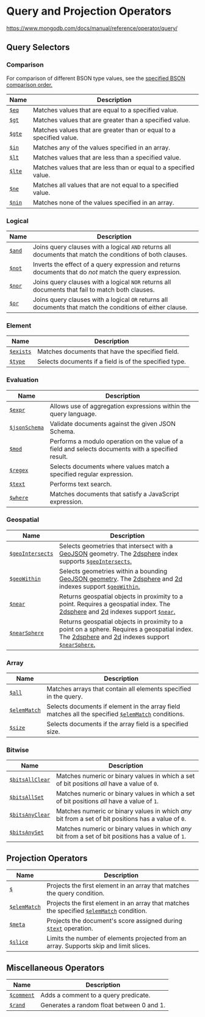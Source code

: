 # Query and Projection Operators

https://www.mongodb.com/docs/manual/reference/operator/query/

## Query Selectors 

### Comparison 

For comparison of different BSON type values, see the [specified BSON comparison order.](https://www.mongodb.com/docs/manual/reference/bson-type-comparison-order/#std-label-bson-types-comparison-order)

| Name                                                         | Description                                                  |
| ------------------------------------------------------------ | ------------------------------------------------------------ |
| [`$eq`](https://www.mongodb.com/docs/manual/reference/operator/query/eq/#mongodb-query-op.-eq) | Matches values that are equal to a specified value.          |
| [`$gt`](https://www.mongodb.com/docs/manual/reference/operator/query/gt/#mongodb-query-op.-gt) | Matches values that are greater than a specified value.      |
| [`$gte`](https://www.mongodb.com/docs/manual/reference/operator/query/gte/#mongodb-query-op.-gte) | Matches values that are greater than or equal to a specified value. |
| [`$in`](https://www.mongodb.com/docs/manual/reference/operator/query/in/#mongodb-query-op.-in) | Matches any of the values specified in an array.             |
| [`$lt`](https://www.mongodb.com/docs/manual/reference/operator/query/lt/#mongodb-query-op.-lt) | Matches values that are less than a specified value.         |
| [`$lte`](https://www.mongodb.com/docs/manual/reference/operator/query/lte/#mongodb-query-op.-lte) | Matches values that are less than or equal to a specified value. |
| [`$ne`](https://www.mongodb.com/docs/manual/reference/operator/query/ne/#mongodb-query-op.-ne) | Matches all values that are not equal to a specified value.  |
| [`$nin`](https://www.mongodb.com/docs/manual/reference/operator/query/nin/#mongodb-query-op.-nin) | Matches none of the values specified in an array.            |

### Logical 

| Name                                                         | Description                                                  |
| ------------------------------------------------------------ | ------------------------------------------------------------ |
| [`$and`](https://www.mongodb.com/docs/manual/reference/operator/query/and/#mongodb-query-op.-and) | Joins query clauses with a logical `AND` returns all documents that match the conditions of both clauses. |
| [`$not`](https://www.mongodb.com/docs/manual/reference/operator/query/not/#mongodb-query-op.-not) | Inverts the effect of a query expression and returns documents that do *not* match the query expression. |
| [`$nor`](https://www.mongodb.com/docs/manual/reference/operator/query/nor/#mongodb-query-op.-nor) | Joins query clauses with a logical `NOR` returns all documents that fail to match both clauses. |
| [`$or`](https://www.mongodb.com/docs/manual/reference/operator/query/or/#mongodb-query-op.-or) | Joins query clauses with a logical `OR` returns all documents that match the conditions of either clause. |

### Element 

| Name                                                         | Description                                            |
| ------------------------------------------------------------ | ------------------------------------------------------ |
| [`$exists`](https://www.mongodb.com/docs/manual/reference/operator/query/exists/#mongodb-query-op.-exists) | Matches documents that have the specified field.       |
| [`$type`](https://www.mongodb.com/docs/manual/reference/operator/query/type/#mongodb-query-op.-type) | Selects documents if a field is of the specified type. |

### Evaluation 

| Name                                                         | Description                                                  |
| ------------------------------------------------------------ | ------------------------------------------------------------ |
| [`$expr`](https://www.mongodb.com/docs/manual/reference/operator/query/expr/#mongodb-query-op.-expr) | Allows use of aggregation expressions within the query language. |
| [`$jsonSchema`](https://www.mongodb.com/docs/manual/reference/operator/query/jsonSchema/#mongodb-query-op.-jsonSchema) | Validate documents against the given JSON Schema.            |
| [`$mod`](https://www.mongodb.com/docs/manual/reference/operator/query/mod/#mongodb-query-op.-mod) | Performs a modulo operation on the value of a field and selects documents with a specified result. |
| [`$regex`](https://www.mongodb.com/docs/manual/reference/operator/query/regex/#mongodb-query-op.-regex) | Selects documents where values match a specified regular expression. |
| [`$text`](https://www.mongodb.com/docs/manual/reference/operator/query/text/#mongodb-query-op.-text) | Performs text search.                                        |
| [`$where`](https://www.mongodb.com/docs/manual/reference/operator/query/where/#mongodb-query-op.-where) | Matches documents that satisfy a JavaScript expression.      |

### Geospatial 

| Name                                                         | Description                                                  |
| ------------------------------------------------------------ | ------------------------------------------------------------ |
| [`$geoIntersects`](https://www.mongodb.com/docs/manual/reference/operator/query/geoIntersects/#mongodb-query-op.-geoIntersects) | Selects geometries that intersect with a [GeoJSON](https://www.mongodb.com/docs/manual/reference/glossary/#std-term-GeoJSON) geometry. The [2dsphere](https://www.mongodb.com/docs/manual/core/2dsphere/) index supports [`$geoIntersects`.](https://www.mongodb.com/docs/manual/reference/operator/query/geoIntersects/#mongodb-query-op.-geoIntersects) |
| [`$geoWithin`](https://www.mongodb.com/docs/manual/reference/operator/query/geoWithin/#mongodb-query-op.-geoWithin) | Selects geometries within a bounding [GeoJSON geometry](https://www.mongodb.com/docs/manual/reference/geojson/#std-label-geospatial-indexes-store-geojson). The [2dsphere](https://www.mongodb.com/docs/manual/core/2dsphere/) and [2d](https://www.mongodb.com/docs/manual/core/2d/) indexes support [`$geoWithin`.](https://www.mongodb.com/docs/manual/reference/operator/query/geoWithin/#mongodb-query-op.-geoWithin) |
| [`$near`](https://www.mongodb.com/docs/manual/reference/operator/query/near/#mongodb-query-op.-near) | Returns geospatial objects in proximity to a point. Requires a geospatial index.  The [2dsphere](https://www.mongodb.com/docs/manual/core/2dsphere/) and [2d](https://www.mongodb.com/docs/manual/core/2d/) indexes support [`$near`.](https://www.mongodb.com/docs/manual/reference/operator/query/near/#mongodb-query-op.-near) |
| [`$nearSphere`](https://www.mongodb.com/docs/manual/reference/operator/query/nearSphere/#mongodb-query-op.-nearSphere) | Returns geospatial objects in proximity to a point on a sphere. Requires a geospatial index.  The [2dsphere](https://www.mongodb.com/docs/manual/core/2dsphere/) and [2d](https://www.mongodb.com/docs/manual/core/2d/) indexes support [`$nearSphere`.](https://www.mongodb.com/docs/manual/reference/operator/query/nearSphere/#mongodb-query-op.-nearSphere) |

### Array 

| Name                                                         | Description                                                  |
| ------------------------------------------------------------ | ------------------------------------------------------------ |
| [`$all`](https://www.mongodb.com/docs/manual/reference/operator/query/all/#mongodb-query-op.-all) | Matches arrays that contain all elements specified in the query. |
| [`$elemMatch`](https://www.mongodb.com/docs/manual/reference/operator/query/elemMatch/#mongodb-query-op.-elemMatch) | Selects documents if element in the array field matches all the specified [`$elemMatch`](https://www.mongodb.com/docs/manual/reference/operator/query/elemMatch/#mongodb-query-op.-elemMatch) conditions. |
| [`$size`](https://www.mongodb.com/docs/manual/reference/operator/query/size/#mongodb-query-op.-size) | Selects documents if the array field is a specified size.    |

### Bitwise 

| Name                                                         | Description                                                  |
| ------------------------------------------------------------ | ------------------------------------------------------------ |
| [`$bitsAllClear`](https://www.mongodb.com/docs/manual/reference/operator/query/bitsAllClear/#mongodb-query-op.-bitsAllClear) | Matches numeric or binary values in which a set of bit positions *all* have a value of `0`. |
| [`$bitsAllSet`](https://www.mongodb.com/docs/manual/reference/operator/query/bitsAllSet/#mongodb-query-op.-bitsAllSet) | Matches numeric or binary values in which a set of bit positions *all* have a value of `1`. |
| [`$bitsAnyClear`](https://www.mongodb.com/docs/manual/reference/operator/query/bitsAnyClear/#mongodb-query-op.-bitsAnyClear) | Matches numeric or binary values in which *any* bit from a set of bit positions has a value of `0`. |
| [`$bitsAnySet`](https://www.mongodb.com/docs/manual/reference/operator/query/bitsAnySet/#mongodb-query-op.-bitsAnySet) | Matches numeric or binary values in which *any* bit from a set of bit positions has a value of `1`. |

## Projection Operators 

| Name                                                         | Description                                                  |
| ------------------------------------------------------------ | ------------------------------------------------------------ |
| [`$`](https://www.mongodb.com/docs/manual/reference/operator/projection/positional/#mongodb-projection-proj.-) | Projects the first element in an array that matches the query condition. |
| [`$elemMatch`](https://www.mongodb.com/docs/manual/reference/operator/projection/elemMatch/#mongodb-projection-proj.-elemMatch) | Projects the first element in an array that matches the specified [`$elemMatch`](https://www.mongodb.com/docs/manual/reference/operator/projection/elemMatch/#mongodb-projection-proj.-elemMatch) condition. |
| [`$meta`](https://www.mongodb.com/docs/manual/reference/operator/aggregation/meta/#mongodb-expression-exp.-meta) | Projects the document's score assigned during [`$text`](https://www.mongodb.com/docs/manual/reference/operator/query/text/#mongodb-query-op.-text) operation. |
| [`$slice`](https://www.mongodb.com/docs/manual/reference/operator/projection/slice/#mongodb-projection-proj.-slice) | Limits the number of elements projected from an array. Supports skip and limit slices. |

## Miscellaneous Operators 

| Name                                                         | Description                               |
| ------------------------------------------------------------ | ----------------------------------------- |
| [`$comment`](https://www.mongodb.com/docs/manual/reference/operator/query/comment/#mongodb-query-op.-comment) | Adds a comment to a query predicate.      |
| [`$rand`](https://www.mongodb.com/docs/manual/reference/operator/query/rand/#mongodb-query-op.-rand) | Generates a random float between 0 and 1. |
